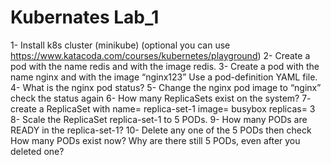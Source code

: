# Kubernates Lab_1
1- Install k8s cluster (minikube) (optional you can use
https://www.katacoda.com/courses/kubernetes/playground)
2- Create a pod with the name redis and with the image redis.
3- Create a pod with the name nginx and with the image “nginx123”
Use a pod-definition YAML file.
4- What is the nginx pod status?
5- Change the nginx pod image to “nginx” check the status again
6- How many ReplicaSets exist on the system?
7- create a ReplicaSet with
name= replica-set-1
image= busybox
replicas= 3
8- Scale the ReplicaSet replica-set-1 to 5 PODs.
9- How many PODs are READY in the replica-set-1?
10- Delete any one of the 5 PODs then check How many PODs exist now?
Why are there still 5 PODs, even after you deleted one?
